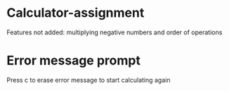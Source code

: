 # Calculator-assignment
Features not added: multiplying negative numbers and order of operations
# Error message prompt
Press c to erase error message to start calculating again
